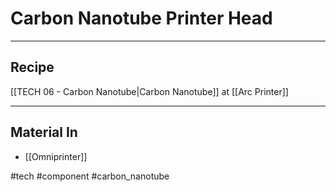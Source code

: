 # Carbon Nanotube Printer Head
---
## Recipe
[[TECH 06 - Carbon Nanotube|Carbon Nanotube]] at [[Arc Printer]]

---
## Material In
- [[Omniprinter]]

#tech #component #carbon_nanotube 